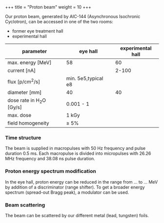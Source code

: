﻿+++
title = "Proton beam"
weight = 10
+++

Our proton beam, generated by AIC-144 (Asynchronous Isochronic Cyclotron), can be accessed in one of the two rooms:

 - former eye treatment hall
 - experimental hall

|parameter| eye hall|experimental hall| 
|--|--|--
| max. energy [MeV] | 58 |60
|current [nA]| | 2-100
|flux [p/cm<sup>2</sup>/s]|min. 5e5,typical e8||
|diameter [mm]|40|40|
|dose rate in H<sub>2</sub>O [Gy/s] | 0.001 - 1||
|max. dose|1 kGy||
|field homogeneity|≥ 5% ||


### Time structure

The beam is supplied in macropulses with 50 Hz frequency and pulse duration 0.5 ms. Each macropulse is divided into micropulses with 26.26 MHz frequency and 38.08 ns pulse duration.

### Proton energy spectrum modification
In the eye hall, proton energy can be reduced in the range from ... to ... MeV by addition of a discriminator (range shifter). To get a broader energy spectrum (spread-out Bragg peak), a modulator can be used.
### Beam scattering
The beam can be scattered by our different metal (lead, tungsten) foils.




